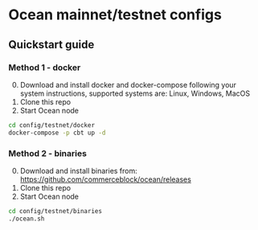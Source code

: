 # Ocean mainnet/testnet configs

## Quickstart guide

### Method 1 - docker
0. Download and install docker and docker-compose following your system instructions, supported systems are: Linux, Windows, MacOS
1. Clone this repo
2. Start Ocean node
```bash
cd config/testnet/docker
docker-compose -p cbt up -d
```

### Method 2 - binaries

0. Download and install binaries from:
https://github.com/commerceblock/ocean/releases
1. Clone this repo
2. Start Ocean node
```bash
cd config/testnet/binaries
./ocean.sh
```
